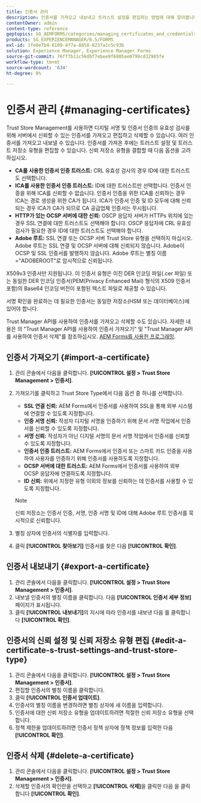 ```yaml
---
title: 인증서 관리
description: 인증서를 가져오고 내보내고 트러스트 설정을 편집하는 방법에 대해 알아봅니다.
contentOwner: admin
content-type: reference
geptopics: SG_AEMFORMS/categories/managing_certificates_and_credentials
products: SG_EXPERIENCEMANAGER/6.5/FORMS
exl-id: 1fe0e7b4-6109-4f7a-8858-8237a1c5c93b
solution: Experience Manager, Experience Manager Forms
source-git-commit: 76fffb11c56dbf7ebee9f6805ae0799cd32985fe
workflow-type: tm+mt
source-wordcount: '634'
ht-degree: 0%

---
```


# 인증서 관리 {#managing-certificates}

Trust Store Management를 사용하면 디지털 서명 및 인증서 인증의 유효성 검사를 위해 서버에서 신뢰할 수 있는 인증서를 가져오고 편집하고 삭제할 수 있습니다. 여러 인증서를 가져오고 내보낼 수 있습니다. 인증서를 가져온 후에는 트러스트 설정 및 트러스트 저장소 유형을 편집할 수 있습니다. 신뢰 저장소 유형을 결합할 때 다음 옵션을 고려하십시오.

* **CA를 사용한 인증서 인증 트러스트:** CRL 유효성 검사의 경우 ID에 대한 트러스트도 선택합니다.
* **ICA를 사용한 인증서 인증 트러스트:** ID에 대한 트러스트만 선택합니다. 인증서 인증을 위해 ICA를 신뢰할 수 없습니다. 인증서 인증을 위한 ICA를 신뢰하는 경우 ICA는 경로 생성을 위한 CA가 됩니다. ICA가 인증서 인증 및 ID 모두에 대해 신뢰되는 경우 ICA가 CA가 되므로 CA 공급업체 인증서는 무시됩니다.
* **HTTP가 있는 OCSP 서버에 대한 신뢰:** OSCP 응답자 서버가 HTTPs 위치에 있는 경우 SSL 연결에 대한 트러스트도 선택해야 합니다. OSCP 응답자에 CRL 유효성 검사가 필요한 경우 ID에 대한 트러스트도 선택해야 합니다.
* **Adobe 루트:** SSL 연결 또는 OCSP 서버 Trust Store 유형을 선택하지 마십시오. Adobe 루트는 SSL 연결 및 OCSP 서버에 대해 신뢰되지 않습니다. Adobe이 OCSP 및 SSL 인증서를 발행하지 않습니다. Adobe 루트는 별칭 이름=&quot;ADOBEROOT&quot;로 암시적으로 신뢰됩니다.

X509v3 인증서만 지원됩니다. 이 인증서 유형은 이진 DER 인코딩 파일(.cer 파일) 또는 동일한 DER 인코딩 인증서(PEM(Privacy Enhanced Mail) 형식의 X509 인증서 포함)의 Base64 인코딩 버전이 포함된 텍스트 파일로 제공할 수 있습니다.

서명 확인을 완료하는 데 필요한 인증서는 동일한 저장소(HSM 또는 데이터베이스)에 있어야 합니다.

Trust Manager API를 사용하여 인증서를 가져오고 삭제할 수도 있습니다. 자세한 내용은 의 &quot;Trust Manager API를 사용하여 인증서 가져오기&quot; 및 &quot;Trust Manager API를 사용하여 인증서 삭제&quot;를 참조하십시오. [AEM Forms를 사용한 프로그래밍](https://www.adobe.com/go/learn_aemforms_programming_63).

## 인증서 가져오기 {#import-a-certificate}

1. 관리 콘솔에서 다음을 클릭합니다. **[!UICONTROL 설정 > Trust Store Management > 인증서]**.
1. 가져오기를 클릭하고 Trust Store Type에서 다음 옵션 중 하나를 선택합니다.

   * **SSL 연결 신뢰:** AEM Forms에서 인증서를 사용하여 SSL을 통해 외부 시스템에 연결할 수 있도록 지정합니다.
   * **인증 서명 신뢰:** 작성자 디지털 서명을 인증하기 위해 문서 서명 작업에서 인증서를 신뢰할 수 있도록 지정합니다.
   * **서명 신뢰:** 작성자가 아닌 디지털 서명의 문서 서명 작업에서 인증서를 신뢰할 수 있도록 지정합니다.
   * **인증서 인증 트러스트:** AEM Forms에서 인증서 또는 스마트 카드 인증을 사용하여 사용자를 인증하기 위해 인증서를 사용하도록 지정합니다.
   * **OCSP 서버에 대한 트러스트:** AEM Forms에서 인증서를 사용하여 외부 OCSP 응답자에 연결하도록 지정합니다.
   * **ID 신뢰:** 위에서 지정한 유형 이외의 정보를 신뢰하는 데 인증서를 사용할 수 있도록 지정합니다.

   >[!NOTE]
   >
   >신뢰 저장소는 인증서 인증, 서명, 인증 서명 및 ID에 대해 Adobe 루트 인증서를 묵시적으로 신뢰합니다.

1. 별칭 상자에 인증서의 식별자를 입력합니다.
1. 클릭 **[!UICONTROL 찾아보기]** 인증서를 찾은 다음 **[!UICONTROL 확인]**.

## 인증서 내보내기 {#export-a-certificate}

1. 관리 콘솔에서 다음을 클릭합니다. **[!UICONTROL 설정 > Trust Store Management > 인증서]**.
1. 내보낼 인증서의 별칭 이름을 클릭합니다. 다음 **[!UICONTROL 인증서 세부 정보]** 페이지가 표시됩니다.
1. 클릭 **[!UICONTROL 내보내기]**&#x200B;의 지시에 따라 인증서를 내보낸 다음 를 클릭합니다 **[!UICONTROL 확인]**.

## 인증서의 신뢰 설정 및 신뢰 저장소 유형 편집 {#edit-a-certificate-s-trust-settings-and-trust-store-type}

1. 관리 콘솔에서 다음을 클릭합니다. **[!UICONTROL 설정 > Trust Store Management > 인증서]**.
1. 편집할 인증서의 별칭 이름을 클릭합니다.
1. 클릭 **[!UICONTROL 인증서 업데이트]**.
1. 인증서의 별칭 이름을 변경하려면 별칭 상자에 새 이름을 입력합니다.
1. 인증서에 대한 신뢰 저장소 유형을 업데이트하려면 적절한 신뢰 저장소 유형을 선택합니다.
1. 정책 제한을 업데이트하려면 인증서 정책 상자에 정책 정보를 입력한 다음 **[!UICONTROL 확인]**.

## 인증서 삭제 {#delete-a-certificate}

1. 관리 콘솔에서 다음을 클릭합니다. **[!UICONTROL 설정 > Trust Store Management > 인증서]**.
1. 삭제할 인증서의 확인란을 선택하고 **[!UICONTROL 삭제]**&#x200B;을 클릭한 다음 을 클릭합니다 **[!UICONTROL 확인]**.
